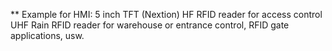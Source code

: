 ** Example for 
HMI: 5 inch TFT (Nextion)
HF RFID reader for access control
UHF Rain RFID reader for warehouse or entrance control, RFID gate applications, usw. 
